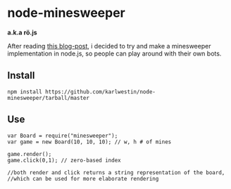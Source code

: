node-minesweeper
===

**a.k.a rö.js**

After reading [this blog-post](http://luckytoilet.wordpress.com/2012/12/23/2125/), 
i decided to try and make a minesweeper implementation in node.js, 
so people can play around with their own bots.

Install
----
`npm install https://github.com/karlwestin/node-minesweeper/tarball/master`

Use
---
```
var Board = require("minesweeper");
var game = new Board(10, 10, 10); // w, h # of mines

game.render();
game.click(0,1); // zero-based index

//both render and click returns a string representation of the board,
//which can be used for more elaborate rendering
